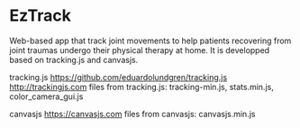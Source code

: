 # EzTrack
Web-based app that track joint movements to help patients recovering from joint traumas undergo their physical therapy at home. It is developped based on tracking.js and canvasjs.

tracking.js
https://github.com/eduardolundgren/tracking.js
http://trackingjs.com
files from tracking.js: tracking-min.js, stats.min.js, color_camera_gui.js

canvasjs
https://canvasjs.com
files from canvasjs: canvasjs.min.js
